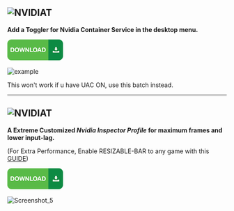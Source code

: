 ![NVIDIAT](https://github.com/gzmatte/NVIDIA/assets/117684932/9f3d8ae3-182d-4c24-ba64-1fbcb163ab30)
-----------------
**Add a Toggler for Nvidia Container Service in the desktop menu.**

[<img src="https://github.com/gzmatte/trash/blob/main/48wx.png">](https://github.com/gzmatte/Nvidia/releases/download/NvContainer/NvContainer.bat)

![example](https://github.com/gzmatte/NvidiaTweaks/assets/117684932/17595d45-d39c-431a-b214-b6588442de19)

This won't work if u have UAC ON, use this batch instead.

-----
![NVIDIAT](https://github.com/gzmatte/NVIDIA/assets/117684932/9f3d8ae3-182d-4c24-ba64-1fbcb163ab30)
-----------------
**A Extreme Customized _Nvidia Inspector Profile_ for maximum frames and lower input-lag.**

(For Extra Performance, Enable RESIZABLE-BAR to any game with this [GUIDE](https://www.youtube.com/watch?v=1zYjoLbrDF4))

[<img src="https://github.com/gzmatte/trash/blob/main/48wx.png">](https://github.com/gzmatte/NVIDIA/releases/download/NvProfile/gzmatte-NIP.zip)

![Screenshot_5](https://github.com/gzmatte/NVIDIA/assets/117684932/569555c9-0a0d-4cc9-a871-42e1df798c7e)
